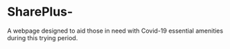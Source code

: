 # SharePlus-
A webpage designed to aid those in need with Covid-19 essential amenities during this trying period.
